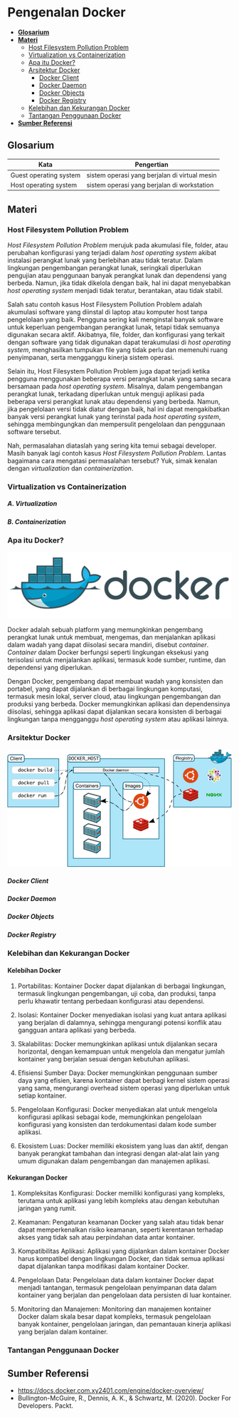 # **Pengenalan Docker**
- [**Glosarium**](#glosarium)
- [**Materi**](#materi)
  - [Host Filesystem Pollution Problem](#️host-filesystem-pollution-problem)
  - [Virtualization vs Containerization](#virtualization-vs-containerization)
  - [Apa itu Docker?](#apa-itu-docker)
  - [Arsitektur Docker](#arsitektur-docker)
    - [Docker Client](#docker-client)
    - [Docker Daemon](#docker-daemon)
    - [Docker Objects](#docker-objects)
    - [Docker Registry](#docker-registry)
  - [Kelebihan dan Kekurangan Docker](#kelebihan-dan-kekurangan-docker)
  - [Tantangan Penggunaan Docker](#tantangan-penggunaan-docker)
- [**Sumber Referensi**](#sumber-referensi)


## Glosarium
| Kata | Pengertian |
| -------- | -------- |
| Guest operating system  | sistem operasi yang berjalan di virtual mesin  |
| Host operating system  | sistem operasi yang berjalan di workstation  |

## Materi

### Host Filesystem Pollution Problem

_Host Filesystem Pollution Problem_ merujuk pada akumulasi file, folder, atau perubahan konfigurasi yang terjadi dalam _host operating system_ akibat instalasi perangkat lunak yang berlebihan atau tidak teratur. Dalam lingkungan pengembangan perangkat lunak, seringkali diperlukan pengujian atau penggunaan banyak perangkat lunak dan dependensi yang berbeda. Namun, jika tidak dikelola dengan baik, hal ini dapat menyebabkan _host operating system_ menjadi tidak teratur, berantakan, atau tidak stabil.

Salah satu contoh kasus Host Filesystem Pollution Problem adalah akumulasi software yang diinstal di laptop atau komputer host tanpa pengelolaan yang baik. Pengguna sering kali menginstal banyak software untuk keperluan pengembangan perangkat lunak, tetapi tidak semuanya digunakan secara aktif. Akibatnya, file, folder, dan konfigurasi yang terkait dengan software yang tidak digunakan dapat terakumulasi di _host operating system_, menghasilkan tumpukan file yang tidak perlu dan memenuhi ruang penyimpanan, serta mengganggu kinerja sistem operasi.

Selain itu, Host Filesystem Pollution Problem juga dapat terjadi ketika pengguna menggunakan beberapa versi perangkat lunak yang sama secara bersamaan pada _host operating system_. Misalnya, dalam pengembangan perangkat lunak, terkadang diperlukan untuk menguji aplikasi pada beberapa versi perangkat lunak atau dependensi yang berbeda. Namun, jika pengelolaan versi tidak diatur dengan baik, hal ini dapat mengakibatkan banyak versi perangkat lunak yang terinstal pada _host operating system_, sehingga membingungkan dan mempersulit pengelolaan dan penggunaan software tersebut.

Nah, permasalahan diataslah yang sering kita temui sebagai developer. Masih banyak lagi contoh kasus _Host Filesystem Pollution Problem_. Lantas bagaimana cara mengatasi permasalahan tersebut? Yuk, simak kenalan dengan _virtualization_ dan _containerization_.

### Virtualization vs Containerization
##### A. **Virtualization**

##### B. **Containerization**


### Apa itu Docker?

![Logo Docker](img/docker.png)

Docker adalah sebuah platform yang memungkinkan pengembang perangkat lunak untuk membuat, mengemas, dan menjalankan aplikasi dalam wadah yang dapat diisolasi secara mandiri, disebut _container_. _Container_ dalam Docker berfungsi seperti lingkungan eksekusi yang terisolasi untuk menjalankan aplikasi, termasuk kode sumber, runtime, dan dependensi yang diperlukan.

Dengan Docker, pengembang dapat membuat wadah yang konsisten dan portabel, yang dapat dijalankan di berbagai lingkungan komputasi, termasuk mesin lokal, server cloud, atau lingkungan pengembangan dan produksi yang berbeda. Docker memungkinkan aplikasi dan dependensinya diisolasi, sehingga aplikasi dapat dijalankan secara konsisten di berbagai lingkungan tanpa mengganggu _host operating system_ atau aplikasi lainnya.

### Arsitektur Docker

![Arsitektur Docker](img/architecture.png)

##### Docker Client
##### Docker Daemon
##### Docker Objects
##### Docker Registry  

### Kelebihan dan Kekurangan Docker
#### Kelebihan Docker
1. Portabilitas: Kontainer Docker dapat dijalankan di berbagai lingkungan, termasuk lingkungan pengembangan, uji coba, dan produksi, tanpa perlu khawatir tentang perbedaan konfigurasi atau dependensi.

2. Isolasi: Kontainer Docker menyediakan isolasi yang kuat antara aplikasi yang berjalan di dalamnya, sehingga mengurangi potensi konflik atau gangguan antara aplikasi yang berbeda.

3. Skalabilitas: Docker memungkinkan aplikasi untuk dijalankan secara horizontal, dengan kemampuan untuk mengelola dan mengatur jumlah kontainer yang berjalan sesuai dengan kebutuhan aplikasi.

4. Efisiensi Sumber Daya: Docker memungkinkan penggunaan sumber daya yang efisien, karena kontainer dapat berbagi kernel sistem operasi yang sama, mengurangi overhead sistem operasi yang diperlukan untuk setiap kontainer.

5. Pengelolaan Konfigurasi: Docker menyediakan alat untuk mengelola konfigurasi aplikasi sebagai kode, memungkinkan pengelolaan konfigurasi yang konsisten dan terdokumentasi dalam kode sumber aplikasi.

6. Ekosistem Luas: Docker memiliki ekosistem yang luas dan aktif, dengan banyak perangkat tambahan dan integrasi dengan alat-alat lain yang umum digunakan dalam pengembangan dan manajemen aplikasi.

#### Kekurangan Docker
1. Kompleksitas Konfigurasi: Docker memiliki konfigurasi yang kompleks, terutama untuk aplikasi yang lebih kompleks atau dengan kebutuhan jaringan yang rumit.

2. Keamanan: Pengaturan keamanan Docker yang salah atau tidak benar dapat memperkenalkan risiko keamanan, seperti kerentanan terhadap akses yang tidak sah atau perpindahan data antar kontainer.

3. Kompatibilitas Aplikasi: Aplikasi yang dijalankan dalam kontainer Docker harus kompatibel dengan lingkungan Docker, dan tidak semua aplikasi dapat dijalankan tanpa modifikasi dalam kontainer Docker.

4. Pengelolaan Data: Pengelolaan data dalam kontainer Docker dapat menjadi tantangan, termasuk pengelolaan penyimpanan data dalam kontainer yang berjalan dan pengelolaan data persisten di luar kontainer.

5. Monitoring dan Manajemen: Monitoring dan manajemen kontainer Docker dalam skala besar dapat kompleks, termasuk pengelolaan banyak kontainer, pengelolaan jaringan, dan pemantauan kinerja aplikasi yang berjalan dalam kontainer.

### Tantangan Penggunaan Docker


## Sumber Referensi

- https://docs.docker.com.xy2401.com/engine/docker-overview/
- Bullington-McGuire, R., Dennis, A. K., & Schwartz, M. (2020). Docker For Developers. Packt.


